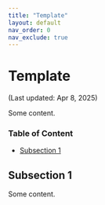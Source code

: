```yaml
---
title: "Template"
layout: default
nav_order: 0
nav_exclude: true
---
```


# Template

(Last updated: Apr 8, 2025)

Some content.

### Table of Content

- [Subsection 1](#subsection-1)

## <a name="subsection-1"></a>Subsection 1

Some content.